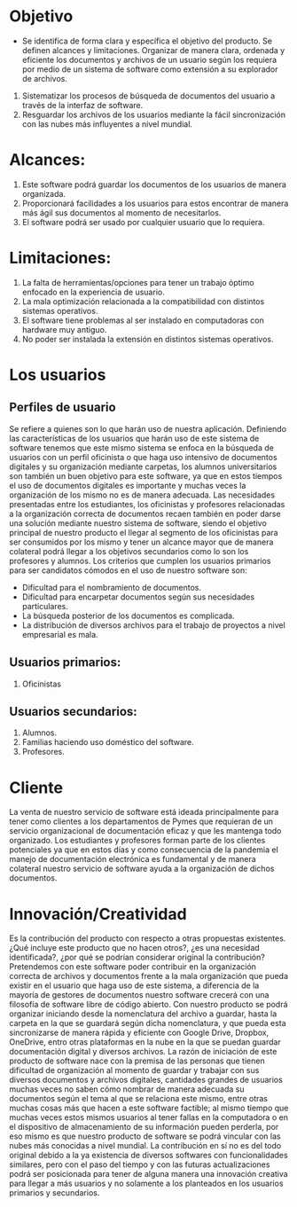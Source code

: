 # Objetivo
- Se identifica de forma clara y específica el objetivo del producto. Se definen alcances y limitaciones.
Organizar de manera clara, ordenada y eficiente los documentos y archivos de un usuario según los requiera por medio de un sistema de software como extensión a su explorador de archivos.
1.	Sistematizar los procesos de búsqueda de documentos del usuario a 	través de la interfaz de software.
2.	Resguardar los archivos de los usuarios mediante la fácil sincronización con las nubes más influyentes a nivel mundial.
	
# Alcances: 
1.	Este software podrá guardar los documentos de los usuarios de manera organizada.
2.	Proporcionará facilidades a los usuarios para estos encontrar de manera más ágil sus documentos al momento de necesitarlos.
3.	El software podrá ser usado por cualquier usuario que lo requiera.
# Limitaciones: 
1.	La falta de herramientas/opciones para tener un trabajo óptimo enfocado en la experiencia de usuario.
2.	La mala optimización relacionada a la compatibilidad con distintos sistemas operativos.
3.	El software tiene problemas al ser instalado en computadoras con hardware muy antiguo.
4.	No poder ser instalada la extensión en distintos sistemas operativos.


# Los usuarios
## Perfiles de usuario 
Se refiere a quienes son lo que harán uso de nuestra aplicación. Definiendo las características de los usuarios que harán uso de este sistema de software tenemos que este mismo sistema se enfoca en la búsqueda de usuarios con un perfil oficinista o que haga uso intensivo de documentos digitales y su organización mediante carpetas, los alumnos universitarios son también un buen objetivo para este software, ya que en estos tiempos el uso de documentos digitales es importante y muchas veces la organización de los mismo no es de manera adecuada.
Las necesidades presentadas entre los estudiantes, los oficinistas y profesores relacionadas a la organización correcta de documentos recaen también en poder darse una solución mediante nuestro sistema de software, siendo el objetivo principal de nuestro producto el llegar al segmento de los oficinistas para ser consumidos por los mismo y tener un alcance mayor que de manera colateral podrá llegar a los objetivos secundarios como lo son los profesores y alumnos.
Los criterios que cumplen los usuarios primarios para ser candidatos cómodos en el uso de nuestro software son:
* Dificultad para el nombramiento de documentos.
*	Dificultad para encarpetar documentos según sus necesidades particulares.
*	La búsqueda posterior de los documentos es complicada.
*	La distribución de diversos archivos para el trabajo de proyectos a nivel empresarial es mala.
## Usuarios primarios:
1.	Oficinistas
## Usuarios secundarios:
1.	Alumnos.
2.	Familias haciendo uso doméstico del software.
3.	Profesores.

# Cliente 
La venta de nuestro servicio de software está ideada principalmente para tener como clientes a los departamentos de Pymes que requieran de un servicio organizacional de documentación eficaz y que les mantenga todo organizado. Los estudiantes y profesores forman parte de los clientes potenciales ya que en estos días y como consecuencia de la pandemia el manejo de documentación electrónica es fundamental y de manera colateral nuestro servicio de software ayuda a la organización de dichos documentos.

# Innovación/Creatividad
Es la contribución del producto con respecto a otras propuestas existentes. ¿Qué incluye este producto que no hacen otros?, ¿es una necesidad identificada?, ¿por qué se podrían considerar original la contribución?
Pretendemos con este software poder contribuir en la organización correcta de archivos y documentos frente a la mala organización que pueda existir en el usuario que haga uso de este sistema, a diferencia de la mayoría de gestores de documentos nuestro software crecerá con una filosofía de software libre de código abierto.
Con nuestro producto se podrá organizar iniciando desde la nomenclatura del archivo a guardar, hasta la carpeta en la que se guardará según dicha nomenclatura, y que pueda esta sincronizarse de manera rápida y eficiente con Google Drive, Dropbox, OneDrive, entro otras plataformas en la nube en la que se puedan guardar documentación digital y diversos archivos.
La razón de iniciación de este producto de software nace con la premisa de las personas que tienen dificultad de organización al momento de guardar y trabajar con sus diversos documentos y archivos digitales, cantidades grandes de usuarios muchas veces no saben cómo nombrar de manera adecuada su documentos según el tema al que se relaciona este mismo, entre otras muchas cosas más que hacen a este software factible; al mismo tiempo que muchas veces estos mismos usuarios al tener fallas en la computadora o en el dispositivo de almacenamiento de su información pueden perderla, por eso mismo es que nuestro producto de software se podrá vincular con las nubes más conocidas a nivel mundial.
La contribución en sí no es del todo original debido a la ya existencia de diversos softwares con funcionalidades similares, pero con el paso del tiempo y con las futuras actualizaciones podrá ser posicionada para tener de alguna manera una innovación creativa para llegar a más usuarios y no solamente a los planteados en los usuarios primarios y secundarios.

